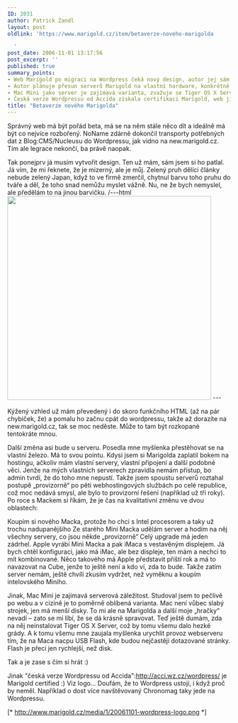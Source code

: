 ```yaml
---
ID: 2031
author: Patrick Zandl
layout: post
oldlink: 'https://www.marigold.cz/item/betaverze-noveho-marigolda

  '
post_date: 2006-11-01 13:17:56
post_excerpt: ''
published: true
summary_points:
- Web Marigold po migraci na Wordpress čeká nový design, autor jej sám vytvořil.
- Autor plánuje přesun serverů Marigold na vlastní hardware, konkrétně na Mac Mini.
- Mac Mini jako server je zajímavá varianta, zvažuje se Tiger OS X Server a USB Flash.
- Česká verze Wordpressu od Accida získala certifikaci Marigold, web ji používá.
title: "Betaverze nového Marigolda"
---
```


<texy>Správný web má být pořád beta, má se na něm stále něco dít a ideálně má být co nejvíce rozbořený. NoName zdárně dokončil transporty potřebných dat z Blog:CMS/Nucleusu do Wordpressu, jak vidno na new.marigold.cz. Tím ale legrace nekončí, ba právě naopak.

Tak ponejprv já musím vytvořit design. Ten už mám, sám jsem si ho patlal. Já vím, že mi řeknete, že je mizerný, ale je můj. Zelený pruh dělící články nebude zelený Japan, když to ve firmě zmerčil, chytnul barvu toho pruhu do tváře a děl, že toho snad nemůžu myslet vážně. Nu, ne že bych nemyslel, ale předělám to na jinou barvičku.
/---html
<img width="460" src="http://www.marigold.cz/media/1/20061101-novymarigold.png" />
\---

Kýžený vzhled už mám převedený i do skoro funkčního HTML (až na pár chybiček, že) a pomalu ho začnu cpát do wordpressu, takže až dorazíte na new.marigold.cz, tak se moc neděste. Může to tam být rozkopané tentokráte mnou.

Další změna asi bude u serveru. Posedla mne myšlenka přestěhovat se na vlastní železo. Má to svou pointu. Kdysi jsem si Marigolda zaplatil bokem na hostingu, ačkoliv mám vlastní servery, vlastní připojení a další podobné věci. Jenže na mých vlastních serverech zpravidla nemám přístup, bo admin tvrdí, že do toho mne nepustí. Takže jsem spoustu serverů roztahal postupě „provizorně“ po pěti webhostingových službách po celé republice, což moc nedává smysl, ale bylo to provizorní řešení (například už tři roky). Po roce s Mackem si říkám, že je čas na kvalitativní změnu ve dvou oblastech:

Koupím si nového Macka, protože ho chci s Intel procesorem a taky už trochu nadupanějšího
Ze starého Mini Macka udělám server a hodím na něj všechny servery, co jsou někde „provizorně“
Celý upgrade má jeden zádrhel. Apple vyrábí Mini Macka a pak iMaca s vestavěným displejem. Já bych chtěl konfiguraci, jako má iMac, ale bez displeje, ten mám a nechci to mít kombinované. Něco takového má Apple představit příští rok a má to navazovat na Cube, jenže to ještě není a kdo ví, zda to bude. Takže zatím server nemám, ještě chvíli zkusím vydržet, než vyměknu a koupím intelovského Miniho.

Jinak, Mac Mini je zajímavá serverová záležitost. Studoval jsem to pečlivě po webu a v cizině je to poměrně oblíbená varianta. Mac není vůbec slabý strojek, jen má menší disky. To mi ale na Marigolda a další moje „hračky“ nevadí – zato se mi líbí, že se dá krásně spravovat. Teď ještě dumám, zda na něj neinstalovat Tiger OS X Server, což by tomu všemu dalo hezké grády. A k tomu všemu mne zaujala myšlenka urychlit provoz webserveru tím, že na Maca nacpu USB Flash, kde budou nejčastěji dotazované stránky. Flash je přeci jen rychlejší, než disk.

Tak a je zase s čím si hrát :)

Jinak "česká verze Wordpressu od Accida":http://acci.wz.cz/wordpress/ je Marigold certified :) Viz logo… Doufám, že to Wordpress ustojí, i když proč by neměl. Například o dost více navštěvovaný Chronomag taky jede na Wordpressu.

[* http://www.marigold.cz/media/1/20061101-wordpress-logo.png *]